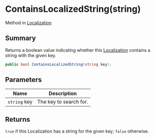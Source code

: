 # ContainsLocalizedString(string)

Method in [Localization](./)

## Summary

Returns a boolean value indicating whether this [Localization](./) contains a string with the given key.

```csharp
public bool ContainsLocalizedString(string key);
```

## Parameters

| Name         | Description            |
| ------------ | ---------------------- |
| `string` key | The key to search for. |

## Returns

`true` if this Localization has a string for the given key; `false` otherwise.
